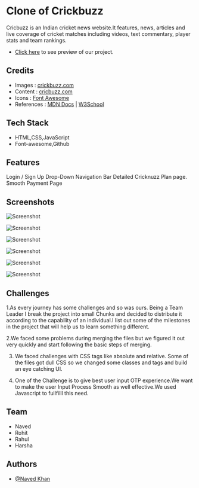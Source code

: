 # Clone of Crickbuzz
Cricbuzz is an Indian cricket news website.It features, news, articles and live coverage of cricket matches including videos, text commentary, player stats and team rankings.

- [Click here](https://awesome-sammet-2598d6.netlify.app/) to see preview of our project.

## Credits

- Images : [crickbuzz.com](https://www.cricbuzz.com/)
- Content : [cricbuzz.com](https://www.cricbuzz.com/)
- Icons : [Font Awesome](https://fontawesome.com/)
- References : [MDN Docs](https://developer.mozilla.org/en-US/) | [W3School](https://www.w3schools.com/)

## Tech Stack

- HTML,CSS,JavaScript
- Font-awesome,Github

## Features

Login / Sign Up
Drop-Down Navigation Bar
Detailed Cricknuzz Plan page.
Smooth Payment Page

## Screenshots

![Screenshot ](https://miro.medium.com/max/700/1*veVISyFkgRVXvhh9uVx1UQ.png)

![Screenshot ](https://miro.medium.com/max/700/1*sdXKe8tUf_oc8RT3hMadyg.png)

![Screenshot](https://cdn-images-1.medium.com/max/800/1*nEJAJtBlfDc3J2lo6O-8-g.png)

![Screenshot](https://cdn-images-1.medium.com/max/800/1*gBPL7wGOp2nPn682KLPDhA.png)

![Screenshot ](https://cdn-images-1.medium.com/max/800/1*hVndxXbHWGsB-dm7oZSrQg.png)

![Screenshot](https://cdn-images-1.medium.com/max/800/1*WIXnmuTOoTAfZpmfj_oP0g.png)

## Challenges

1.As every journey has some challenges and so was ours. Being a Team Leader I break the project into small Chunks and decided to distribute it according to the capability of an individual.I list out some of the milestones in the project that will help us to learn something different.


2.We faced some problems during merging the files but we figured it out very quickly and start following the basic steps of merging.


3. We faced challenges with CSS tags like absolute and relative. Some of the files got dull CSS so we changed some classes and tags and build an eye catching UI.


4. One of the Challenge is to give best user input OTP experience.We want to make the user Input Process Smooth as well effective.We used Javascript to fullfilll this need.

## Team

- Naved 
- Rohit
- Rahul
- Harsha

## Authors

- [@Naved Khan](https://github.com/Navedphysicist/Crickbuzz)
